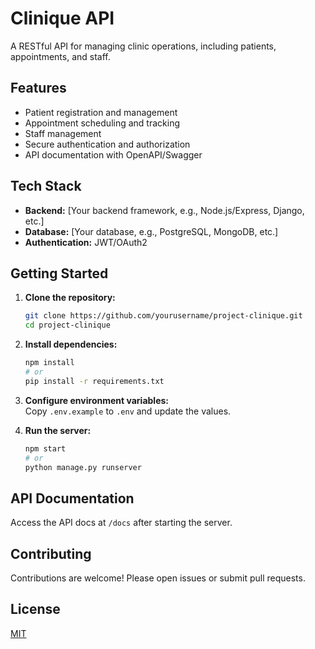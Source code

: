# Clinique API

A RESTful API for managing clinic operations, including patients, appointments, and staff.

## Features

- Patient registration and management
- Appointment scheduling and tracking
- Staff management
- Secure authentication and authorization
- API documentation with OpenAPI/Swagger

## Tech Stack

- **Backend:** [Your backend framework, e.g., Node.js/Express, Django, etc.]
- **Database:** [Your database, e.g., PostgreSQL, MongoDB, etc.]
- **Authentication:** JWT/OAuth2

## Getting Started

1. **Clone the repository:**
    ```bash
    git clone https://github.com/yourusername/project-clinique.git
    cd project-clinique
    ```

2. **Install dependencies:**
    ```bash
    npm install
    # or
    pip install -r requirements.txt
    ```

3. **Configure environment variables:**  
    Copy `.env.example` to `.env` and update the values.

4. **Run the server:**
    ```bash
    npm start
    # or
    python manage.py runserver
    ```

## API Documentation

Access the API docs at `/docs` after starting the server.

## Contributing

Contributions are welcome! Please open issues or submit pull requests.

## License

[MIT](LICENSE)